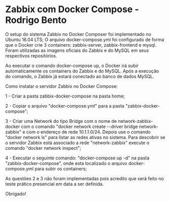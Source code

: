 # Zabbix com Docker Compose - Rodrigo Bento

O setup do sistema Zabbix no Docker Composer foi implementado no Ubuntu 16.04 LTS;
O arquivo docker-compose.yml foi configurado de forma que o Docker crie 3 containers: zabbix-server, zabbix-frontend e mysql. Foram utilizadas as imagens oficiais do Zabbix e do MySQL em seus respectivos repositórios.

Ao executar o comando docker-compose up, o Docker irá subir automaticamente os containers do Zabbix e do MySQL. Após a execução do comando, o Zabbix já estará conectado ao banco de dados MySQL.

Como instalar o servidor Zabbix no Docker Compose:

1 - Criar a pasta zabbix-docker-compose na pasta home;

2 - Copiar o arquivo "docker-compose.yml" para a pasta "zabbix-docker-compose";

3 - Criar uma Network do tipo Bridge com o nome de network-zabbix-docker com o comando "docker network create --driver bridge network-zabbix" e  com o endereço de rede 10.1.1.0/24. Depois use o comando "docker network ls" para listar as redes ativas no sistema. Para descobrir se o servidor Zabbix está associado a rede "network-zabbix" execute o comando "docker network inspect";

4 - Executar o seguinte comando: "docker-compose up -d" na pasta "zabbix-docker-compose", onde esta localizado o arquivo docker-compose.yml para subir os containers;

As questões 2 e 3 não foram implementadas pois acredito que será feito no teste prático presencial em data a ser definida.

Obrigado!

